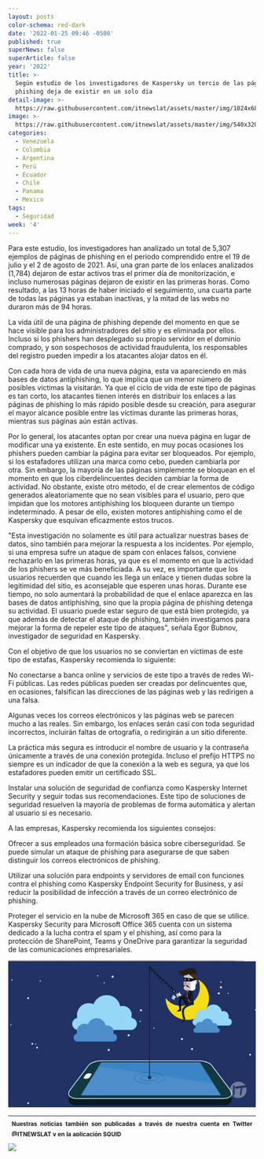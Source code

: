 ```yaml
---
layout: posts
color-schema: red-dark
date: '2022-01-25 09:46 -0500'
published: true
superNews: false
superArticle: false
year: '2022'
title: >-
  Según estudio de los investigadores de Kaspersky un tercio de las páginas de
  phishing deja de existir en un solo día
detail-image: >-
  https://raw.githubusercontent.com/itnewslat/assets/master/img/1024x680/Phishing-g.jpg
image: >-
  https://raw.githubusercontent.com/itnewslat/assets/master/img/540x320/Phishing-p.jpg
categories:
  - Venezuela
  - Colombia
  - Argentina
  - Perú
  - Ecuador
  - Chile
  - Panama
  - Mexico
tags:
  - Seguridad
week: '4'
---
```

Para este estudio, los investigadores han analizado un total de 5,307 ejemplos de páginas de phishing en el periodo comprendido entre el 19 de julio y el 2 de agosto de 2021. Así, una gran parte de los enlaces analizados (1,784) dejaron de estar activos tras el primer día de monitorización, e incluso numerosas páginas dejaron de existir en las primeras horas. Como resultado, a las 13 horas de haber iniciado el seguimiento, una cuarta parte de todas las páginas ya estaban inactivas, y la mitad de las webs no duraron más de 94 horas.
 
La vida útil de una página de phishing depende del momento en que se hace visible para los administradores del sitio y es eliminada por ellos. Incluso si los phishers han desplegado su propio servidor en el dominio comprado, y son sospechosos de actividad fraudulenta, los responsables del registro pueden impedir a los atacantes alojar datos en él.
 
Con cada hora de vida de una nueva página, esta va apareciendo en más bases de datos antiphishing, lo que implica que un menor número de posibles víctimas la visitarán. Ya que el ciclo de vida de este tipo de páginas es tan corto, los atacantes tienen interés en distribuir los enlaces a las páginas de phishing lo más rápido posible desde su creación, para asegurar el mayor alcance posible entre las víctimas durante las primeras horas, mientras sus páginas aún están activas.
 
Por lo general, los atacantes optan por crear una nueva página en lugar de modificar una ya existente. En este sentido, en muy pocas ocasiones los phishers pueden cambiar la página para evitar ser bloqueados. Por ejemplo, si los estafadores utilizan una marca como cebo, pueden cambiarla por otra. Sin embargo, la mayoría de las páginas simplemente se bloquean en el momento en que los ciberdelincuentes deciden cambiar la forma de actividad. No obstante, existe otro método, el de crear elementos de código generados aleatoriamente que no sean visibles para el usuario, pero que impidan que los motores antiphishing los bloqueen durante un tiempo indeterminado. A pesar de ello, existen motores antiphishing como el de Kaspersky que esquivan eficazmente estos trucos.
 
"Esta investigación no solamente es útil para actualizar nuestras bases de datos, sino también para mejorar la respuesta a los incidentes. Por ejemplo, si una empresa sufre un ataque de spam con enlaces falsos, conviene rechazarlo en las primeras horas, ya que es el momento en que la actividad de los phishers se ve más beneficiada. A su vez, es importante que los usuarios recuerden que cuando les llega un enlace y tienen dudas sobre la legitimidad del sitio, es aconsejable que esperen unas horas. Durante ese tiempo, no solo aumentará la probabilidad de que el enlace aparezca en las bases de datos antiphishing, sino que la propia página de phishing detenga su actividad. El usuario puede estar seguro de que está bien protegido, ya que además de detectar el ataque de phishing, también investigamos para mejorar la forma de repeler este tipo de ataques", señala Egor Bubnov, investigador de seguridad en Kaspersky.
 
Con el objetivo de que los usuarios no se conviertan en víctimas de este tipo de estafas, Kaspersky recomienda lo siguiente:
 
No conectarse a banca online y servicios de este tipo a través de redes Wi-Fi públicas. Las redes públicas pueden ser creadas por delincuentes que, en ocasiones, falsifican las direcciones de las páginas web y las redirigen a una falsa.

Algunas veces los correos electrónicos y las páginas web se parecen mucho a las reales. Sin embargo, los enlaces serán casi con toda seguridad incorrectos, incluirán faltas de ortografía, o redirigirán a un sitio diferente.

La práctica más segura es introducir el nombre de usuario y la contraseña únicamente a través de una conexión protegida. Incluso el prefijo HTTPS no siempre es un indicador de que la conexión a la web es segura, ya que los estafadores pueden emitir un certificado SSL.

Instalar una solución de seguridad de confianza como Kaspersky Internet Security y seguir todas sus recomendaciones. Este tipo de soluciones de seguridad resuelven la mayoría de problemas de forma automática y alertan al usuario si es necesario.

A las empresas, Kaspersky recomienda los siguientes consejos:

Ofrecer a sus empleados una formación básica sobre ciberseguridad. Se puede simular un ataque de phishing para asegurarse de que saben distinguir los correos electrónicos de phishing.

Utilizar una solución para endpoints y servidores de email con funciones contra el phishing como Kaspersky Endpoint Security for Business, y así reducir la posibilidad de infección a través de un correo electrónico de phishing.

Proteger el servicio en la nube de Microsoft 365 en caso de que se utilice. Kaspersky Security para Microsoft Office 365 cuenta con un sistema dedicado a la lucha contra el spam y el phishing, así como para la protección de SharePoint, Teams y OneDrive para garantizar la seguridad de las comunicaciones empresariales.

![](https://raw.githubusercontent.com/itnewslat/assets/master/img/540x320/Phishing-p.jpg)

<table style="height: 42px;" width="569">
<tbody>
<tr>
<td style="text-align: justify;"><sub><strong>Nuestras noticias también son publicadas a través de nuestra cuenta en Twitter <a href="https://twitter.com/itnewslat?lang=es">@ITNEWSLAT</a> y en la aplicación <a href="https://squidapp.co/en/">SQUID</a></strong></sub></td>
</tr>
</tbody>
</table>

<img src="https://tracker.metricool.com/c3po.jpg?hash=56f88a41e39ab42c063cc51676587a04"/>